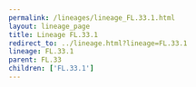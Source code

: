 ```yaml
---
permalink: /lineages/lineage_FL.33.1.html
layout: lineage_page
title: Lineage FL.33.1
redirect_to: ../lineage.html?lineage=FL.33.1
lineage: FL.33.1
parent: FL.33
children: ['FL.33.1']
---
```

